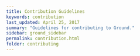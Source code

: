 ```yaml
---
title: Contribution Guidelines
keywords: contribution
last_updated: April 25, 2017
summary: "Guidelines for contributing to Ground."
sidebar: ground_sidebar
permalink: contribution.html
folder: contributing
---
```



